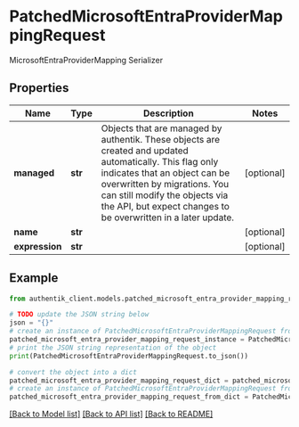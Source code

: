 # PatchedMicrosoftEntraProviderMappingRequest

MicrosoftEntraProviderMapping Serializer

## Properties

Name | Type | Description | Notes
------------ | ------------- | ------------- | -------------
**managed** | **str** | Objects that are managed by authentik. These objects are created and updated automatically. This flag only indicates that an object can be overwritten by migrations. You can still modify the objects via the API, but expect changes to be overwritten in a later update. | [optional] 
**name** | **str** |  | [optional] 
**expression** | **str** |  | [optional] 

## Example

```python
from authentik_client.models.patched_microsoft_entra_provider_mapping_request import PatchedMicrosoftEntraProviderMappingRequest

# TODO update the JSON string below
json = "{}"
# create an instance of PatchedMicrosoftEntraProviderMappingRequest from a JSON string
patched_microsoft_entra_provider_mapping_request_instance = PatchedMicrosoftEntraProviderMappingRequest.from_json(json)
# print the JSON string representation of the object
print(PatchedMicrosoftEntraProviderMappingRequest.to_json())

# convert the object into a dict
patched_microsoft_entra_provider_mapping_request_dict = patched_microsoft_entra_provider_mapping_request_instance.to_dict()
# create an instance of PatchedMicrosoftEntraProviderMappingRequest from a dict
patched_microsoft_entra_provider_mapping_request_from_dict = PatchedMicrosoftEntraProviderMappingRequest.from_dict(patched_microsoft_entra_provider_mapping_request_dict)
```
[[Back to Model list]](../README.md#documentation-for-models) [[Back to API list]](../README.md#documentation-for-api-endpoints) [[Back to README]](../README.md)


